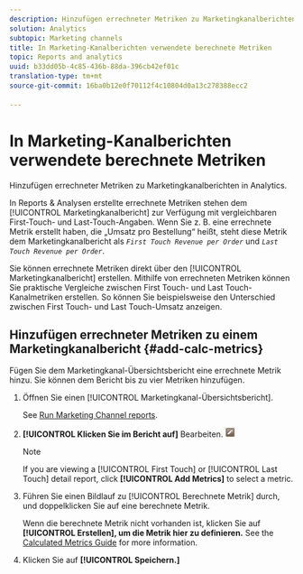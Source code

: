 ```yaml
---
description: Hinzufügen errechneter Metriken zu Marketingkanalberichten in Analytics.
solution: Analytics
subtopic: Marketing channels
title: In Marketing-Kanalberichten verwendete berechnete Metriken
topic: Reports and analytics
uuid: b33dd05b-4c85-436b-88da-396cb42ef01c
translation-type: tm+mt
source-git-commit: 16ba0b12e0f70112f4c10804d0a13c278388ecc2

---
```



# In Marketing-Kanalberichten verwendete berechnete Metriken

Hinzufügen errechneter Metriken zu Marketingkanalberichten in Analytics.

In Reports &amp; Analysen erstellte errechnete Metriken stehen dem [!UICONTROL Marketingkanalbericht] zur Verfügung mit vergleichbaren First-Touch- und Last-Touch-Angaben. Wenn Sie z. B. eine errechnete Metrik erstellt haben, die „Umsatz pro Bestellung“ heißt, steht diese Metrik dem Marketingkanalbericht als *`First Touch Revenue per Order`* und *`Last Touch Revenue per Order`*.

Sie können errechnete Metriken direkt über den [!UICONTROL Marketingkanalbericht] erstellen. Mithilfe von errechneten Metriken können Sie praktische Vergleiche zwischen First Touch- und Last Touch-Kanalmetriken erstellen. So können Sie beispielsweise den Unterschied zwischen First Touch- und Last Touch-Umsatz anzeigen.

## Hinzufügen errechneter Metriken zu einem Marketingkanalbericht {#add-calc-metrics}

Fügen Sie dem Marketingkanal-Übersichtsbericht eine errechnete Metrik hinzu. Sie können dem Bericht bis zu vier Metriken hinzufügen.

1. Öffnen Sie einen [!UICONTROL Marketingkanal-Übersichtsbericht].

   See [Run Marketing Channel reports](/help/components/c-marketing-channels/t-reports-sc.md).

1. **[!UICONTROL Klicken Sie im Bericht auf]** Bearbeiten. ![](assets/metric_edit_icon.png)

   >[!NOTE]
   >
   >If you are viewing a [!UICONTROL First Touch] or [!UICONTROL Last Touch] detail report, click **[!UICONTROL Add Metrics]** to select a metric.

1. Führen Sie einen Bildlauf zu [!UICONTROL Berechnete Metrik] durch, und doppelklicken Sie auf eine berechnete Metrik.

   Wenn die berechnete Metrik nicht vorhanden ist, klicken Sie auf **[!UICONTROL Erstellen], um die Metrik hier zu definieren.** See the [Calculated Metrics Guide](https://marketing.adobe.com/resources/help/en_US/analytics/calcmetrics/) for more information.
1. Klicken Sie auf **[!UICONTROL Speichern.]**
